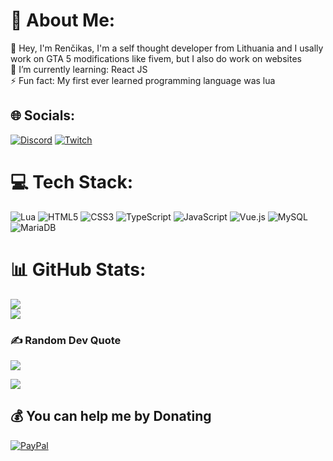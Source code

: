 
# 💫 About Me:
💫 Hey, I'm Renčikas, I'm a self thought developer from Lithuania and I usally work on GTA 5 modifications like fivem, but I also do work on websites<br> 🌱 I’m currently learning: React JS<br>⚡ Fun fact: My first ever learned programming language was lua


## 🌐 Socials:
[![Discord](https://img.shields.io/badge/Discord-%237289DA.svg?logo=discord&logoColor=white)](https://discord.gg/https://discord.gg/7PqhkuuY6V) [![Twitch](https://img.shields.io/badge/Twitch-%239146FF.svg?logo=Twitch&logoColor=white)](https://twitch.tv/Rencikas) 

# 💻 Tech Stack:
![Lua](https://img.shields.io/badge/lua-%232C2D72.svg?style=flat&logo=lua&logoColor=white) ![HTML5](https://img.shields.io/badge/html5-%23E34F26.svg?style=flat&logo=html5&logoColor=white) ![CSS3](https://img.shields.io/badge/css3-%231572B6.svg?style=flat&logo=css3&logoColor=white) ![TypeScript](https://img.shields.io/badge/typescript-%23007ACC.svg?style=flat&logo=typescript&logoColor=white) ![JavaScript](https://img.shields.io/badge/javascript-%23323330.svg?style=flat&logo=javascript&logoColor=%23F7DF1E) ![Vue.js](https://img.shields.io/badge/vuejs-%2335495e.svg?style=flat&logo=vuedotjs&logoColor=%234FC08D) ![MySQL](https://img.shields.io/badge/mysql-%2300f.svg?style=flat&logo=mysql&logoColor=white) ![MariaDB](https://img.shields.io/badge/MariaDB-003545?style=flat&logo=mariadb&logoColor=white)
# 📊 GitHub Stats:
![](https://github-readme-stats.vercel.app/api?username=Rencikas&theme=prussian&hide_border=false&include_all_commits=true&count_private=true)<br/>
![](https://github-readme-streak-stats.herokuapp.com/?user=Rencikas&theme=prussian&hide_border=false)<br/>

### ✍️ Random Dev Quote
![](https://quotes-github-readme.vercel.app/api?type=horizontal&theme=tokyonight)

[![](https://visitcount.itsvg.in/api?id=Rencikas&icon=1&color=1)](https://visitcount.itsvg.in)

  ## 💰 You can help me by Donating
  [![PayPal](https://img.shields.io/badge/PayPal-00457C?style=for-the-badge&logo=paypal&logoColor=white)](https://paypal.me/renchikas?country.x=EN&locale.x=en_EN ) 

  
<!-- Proudly created with GPRM ( https://gprm.itsvg.in ) -->
